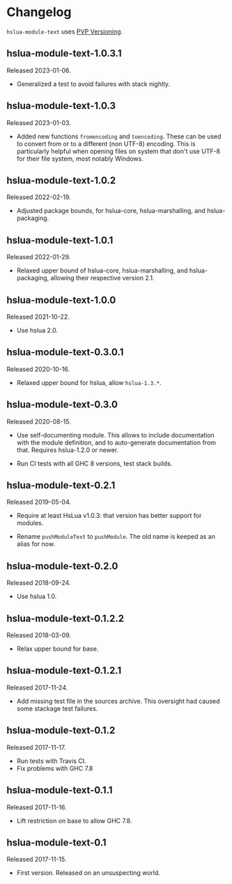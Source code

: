 # Changelog

`hslua-module-text` uses [PVP Versioning][].

## hslua-module-text-1.0.3.1

Released 2023-01-06.

-   Generalized a test to avoid failures with stack nightly.

## hslua-module-text-1.0.3

Released 2023-01-03.

-   Added new functions `fromencoding` and `toencoding`. These can
    be used to convert from or to a different (non UTF-8)
    encoding. This is particularly helpful when opening files on
    system that don't use UTF-8 for their file system, most
    notably Windows.

## hslua-module-text-1.0.2

Released 2022-02-19.

-   Adjusted package bounds, for hslua-core, hslua-marshalling,
    and hslua-packaging.

## hslua-module-text-1.0.1

Released 2022-01-29.

-   Relaxed upper bound of hslua-core, hslua-marshalling, and
    hslua-packaging, allowing their respective version 2.1.

## hslua-module-text-1.0.0

Released 2021-10-22.

-   Use hslua 2.0.

## hslua-module-text-0.3.0.1

Released 2020-10-16.

-   Relaxed upper bound for hslua, allow `hslua-1.3.*`.

## hslua-module-text-0.3.0

Released 2020-08-15.

-   Use self-documenting module. This allows to include
    documentation with the module definition, and to auto-generate
    documentation from that. Requires hslua-1.2.0 or newer.

-   Run CI tests with all GHC 8 versions, test stack builds.

## hslua-module-text-0.2.1

Released 2019-05-04.

-   Require at least HsLua v1.0.3: that version has better support
    for modules.

-   Rename `pushModuleText` to `pushModule`. The old name is
    keeped as an alias for now.

## hslua-module-text-0.2.0

Released 2018-09-24.

-   Use hslua 1.0.

## hslua-module-text-0.1.2.2

Released 2018-03-09.

-   Relax upper bound for base.

## hslua-module-text-0.1.2.1

Released 2017-11-24.

-   Add missing test file in the sources archive. This oversight
    had caused some stackage test failures.

## hslua-module-text-0.1.2

Released 2017-11-17.

-   Run tests with Travis CI.
-   Fix problems with GHC 7.8

## hslua-module-text-0.1.1

Released 2017-11-16.

-   Lift restriction on base to allow GHC 7.8.

## hslua-module-text-0.1

Released 2017-11-15.

-   First version. Released on an unsuspecting world.

  [PVP Versioning]: https://pvp.haskell.org
